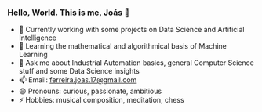 ### Hello, World. This is me, Joás 👋

- 🔭 Currently working with some projects on Data Science and Artificial Intelligence
- 🌱 Learning the mathematical and algorithmical basis of Machine Learning
- 💬 Ask me about Industrial Automation basics, general Computer Science stuff and some Data Science insights
- 📫 Email: ferreira.joas.17@gmail.com
- 😄 Pronouns: curious, passionate, ambitious
- ⚡ Hobbies: musical composition, meditation, chess

